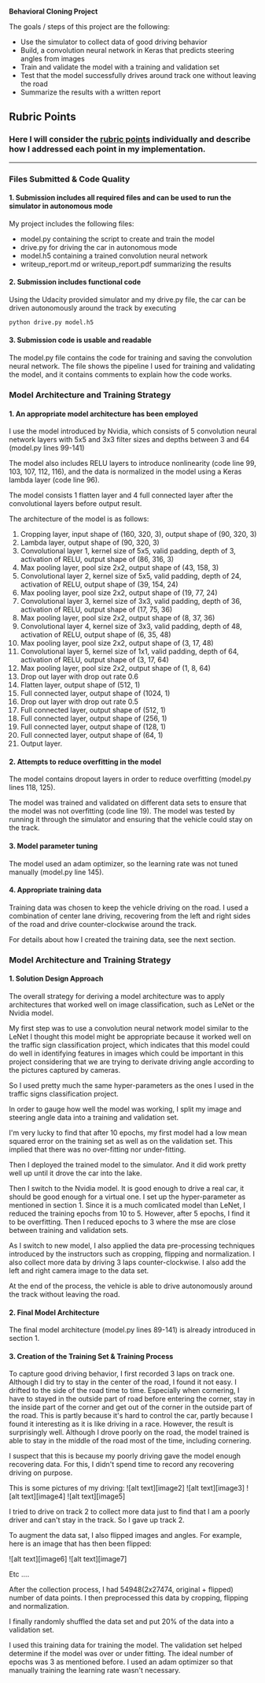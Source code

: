 **Behavioral Cloning Project**

The goals / steps of this project are the following:
* Use the simulator to collect data of good driving behavior
* Build, a convolution neural network in Keras that predicts steering angles from images
* Train and validate the model with a training and validation set
* Test that the model successfully drives around track one without leaving the road
* Summarize the results with a written report

## Rubric Points
### Here I will consider the [rubric points](https://review.udacity.com/#!/rubrics/432/view) individually and describe how I addressed each point in my implementation.  

---
### Files Submitted & Code Quality

#### 1. Submission includes all required files and can be used to run the simulator in autonomous mode

My project includes the following files:
* model.py containing the script to create and train the model
* drive.py for driving the car in autonomous mode
* model.h5 containing a trained convolution neural network 
* writeup_report.md or writeup_report.pdf summarizing the results

#### 2. Submission includes functional code
Using the Udacity provided simulator and my drive.py file, the car can be driven autonomously around the track by executing 
```sh
python drive.py model.h5
```

#### 3. Submission code is usable and readable

The model.py file contains the code for training and saving the convolution neural network. The file shows the pipeline I used for training and validating the model, and it contains comments to explain how the code works.

### Model Architecture and Training Strategy

#### 1. An appropriate model architecture has been employed

I use the model introduced by Nvidia, which consists of 5 convolution neural network layers with 5x5 and 3x3 filter sizes and depths between 3 and 64 (model.py lines 99-141) 

The model also includes RELU layers to introduce nonlinearity (code line 99, 103, 107, 112, 116), and the data is normalized in the model using a Keras lambda layer (code line 96). 

The model consists 1 flatten layer and 4 full connected layer after the convolutional layers before output result.

The architecture of the model is as follows:
1. Cropping layer, input shape of (160, 320, 3), output shape of (90, 320, 3)
2. Lambda layer, output shape of (90, 320, 3)
3. Convolutional layer 1, kernel size of 5x5, valid padding, depth of 3, activation of RELU, output shape of (86, 316, 3)
4. Max pooling layer, pool size 2x2, output shape of (43, 158, 3)
5. Convolutional layer 2, kernel size of 5x5, valid padding, depth of 24, activation of RELU, output shape of (39, 154, 24)
6. Max pooling layer, pool size 2x2, output shape of (19, 77, 24)
7. Convolutional layer 3, kernel size of 3x3, valid padding, depth of 36, activation of RELU, output shape of (17, 75, 36)
8. Max pooling layer, pool size 2x2, output shape of (8, 37, 36)
9. Convolutional layer 4, kernel size of 3x3, valid padding, depth of 48, activation of RELU, output shape of (6, 35, 48)
10. Max pooling layer, pool size 2x2, output shape of (3, 17, 48)
11. Convolutional layer 5, kernel size of 1x1, valid padding, depth of 64, activation of RELU, output shape of (3, 17, 64)
12. Max pooling layer, pool size 2x2, output shape of (1, 8, 64)
13. Drop out layer with drop out rate 0.6
14. Flatten layer, output shape of (512, 1)
15. Full connected layer, output shape of (1024, 1)
16. Drop out layer with drop out rate 0.5
16. Full connected layer, output shape of (512, 1)
17. Full connected layer, output shape of (256, 1)
18. Full connected layer, output shape of (128, 1)
19. Full connected layer, output shape of (64, 1)
20. Output layer.



#### 2. Attempts to reduce overfitting in the model

The model contains dropout layers in order to reduce overfitting (model.py lines 118, 125). 


The model was trained and validated on different data sets to ensure that the model was not overfitting (code line 19). The model was tested by running it through the simulator and ensuring that the vehicle could stay on the track.

#### 3. Model parameter tuning

The model used an adam optimizer, so the learning rate was not tuned manually (model.py line 145).

#### 4. Appropriate training data

Training data was chosen to keep the vehicle driving on the road. I used a combination of center lane driving, recovering from the left and right sides of the road and drive counter-clockwise around the track. 

For details about how I created the training data, see the next section. 

### Model Architecture and Training Strategy

#### 1. Solution Design Approach

The overall strategy for deriving a model architecture was to apply architectures that worked well on image classification, such as LeNet or the Nvidia model.

My first step was to use a convolution neural network model similar to the LeNet I thought this model might be appropriate because it worked well on the traffic sign classification project, which indicates that this model could do well in identifying features in images which could be important in this project considering that we are trying to derivate driving angle according to the pictures captured by cameras.

So I used pretty much the same hyper-parameters as the ones I used in the traffic signs classification project.

In order to gauge how well the model was working, I split my image and steering angle data into a training and validation set. 

I'm very lucky to find that after 10 epochs, my first model had a low mean squared error on the training set as well as on the validation set. This implied that there was no over-fitting nor under-fitting. 

Then I deployed the trained model to the simulator. And it did work pretty well up until it drove the car into the lake.

Then I switch to the Nvidia model. It is good enough to drive a real car, it should be good enough for a virtual one. I set up the hyper-parameter as mentioned in section 1. Since it is a much comlicated model than LeNet, I reduced the training epochs from 10 to 5. However, after 5 epochs, I find it to be overfitting. Then I reduced epochs to 3 where the mse are close between training and validation sets.

As I switch to new model, I also applied the data pre-processing techniques introduced by the instructors such as cropping, flipping and normalization. I also collect more data by driving 3 laps counter-clockwise. I also add the left and right camera image to the data set.

At the end of the process, the vehicle is able to drive autonomously around the track without leaving the road.

#### 2. Final Model Architecture

The final model architecture (model.py lines 89-141) is already introduced in section 1.

#### 3. Creation of the Training Set & Training Process

To capture good driving behavior, I first recorded 3 laps on track one. Although I did try to stay in the center of the road, I found it not easy. I drifted to the side of the road time to time. Especially when cornering, I have to stayed in the outside part of road before entering the corner, stay in the inside part of the corner and get out of the corner in the outside part of the road. This is partly because it's hard to control the car, partly because I found it interesting as it is like driving in a race. However, the result is surprisingly well. Although I drove poorly on the road, the model trained is able to stay in the middle of the road most of the time, including cornering.

I suspect that this is because my poorly driving gave the model enough recovering data. For this, I didn't spend time to record any recovering driving on purpose.

This is some pictures of my driving:
![alt text][image2]
![alt text][image3]
![alt text][image4]
![alt text][image5]

I tried to drive on track 2 to collect more data just to find that I am a poorly driver and can't stay in the track. So I gave up track 2.

To augment the data sat, I also flipped images and angles. For example, here is an image that has then been flipped:

![alt text][image6]
![alt text][image7]

Etc ....

After the collection process, I had 54948(2x27474, original + flipped) number of data points. I then preprocessed this data by cropping, flipping and normalization.

I finally randomly shuffled the data set and put 20% of the data into a validation set. 

I used this training data for training the model. The validation set helped determine if the model was over or under fitting. The ideal number of epochs was 3 as mentioned before. I used an adam optimizer so that manually training the learning rate wasn't necessary.
